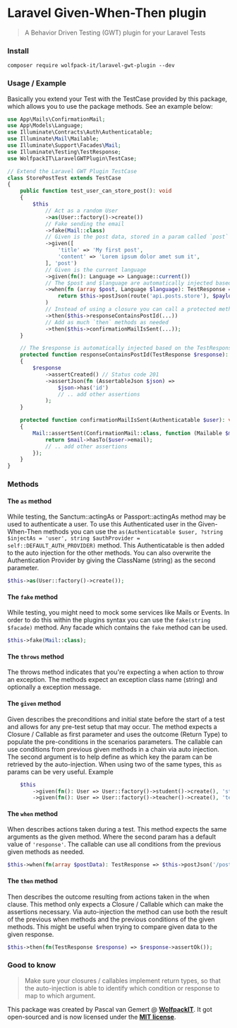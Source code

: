 # Laravel Given-When-Then plugin

> A Behavior Driven Testing (GWT) plugin for your Laravel Tests

### Install
```shell
composer require wolfpack-it/laravel-gwt-plugin --dev
```

### Usage / Example
Basically you extend your Test with the TestCase provided by this package,
which allows you to use the package methods. See an example below:

```php
use App\Mails\ConfirmationMail;
use App\Models\Language;
use Illuminate\Contracts\Auth\Authenticatable;
use Illuminate\Mail\Mailable;
use Illuminate\Support\Facades\Mail;
use Illuminate\Testing\TestResponse;
use WolfpackIT\LaravelGWTPlugin\TestCase;

// Extend the Laravel GWT Plugin TestCase
class StorePostTest extends TestCase
{
    public function test_user_can_store_post(): void
    {
        $this
            // Act as a random User
            ->as(User::factory()->create())
            // Fake sending the email
            ->fake(Mail::class)
            // Given is the post data, stored in a param called `post`
            ->given([
                'title' => 'My first post',
                'content' => 'Lorem ipsum dolor amet sum it',
            ], 'post')
            // Given is the current language
            ->given(fn(): Language => Language::current())
            // The $post and $language are automatically injected based on the results of the `given` methods
            ->when(fn (array $post, Language $language): TestResponse =>
                return $this->postJson(route('api.posts.store'), $payload);
            )
            // Instead of using a closure you can call a protected method as a callable with `(...)`
            ->then($this->responseContainsPostId(...))
            // Add as much `then` methods as needed
            ->then($this->confirmationMailIsSent(...));
    }

    // The $response is automatically injected based on the TestResponse result of the `when` method
    protected function responseContainsPostId(TestResponse $response): void
    {
        $response
            ->assertCreated() // Status code 201
            ->assertJson(fn (AssertableJson $json) =>
                $json->has('id')
                // .. add other assertions  
            );
    }

    protected function confirmationMailIsSent(Authenticatable $user): void
    {
        Mail::assertSent(ConfirmationMail::class, function (Mailable $mail) use ($user) {
            return $mail->hasTo($user->email);
            // .. add other assertions  
        });
    }
}
```

### Methods

#### The `as` method
While testing, the Sanctum::actingAs or Passport::actingAs method may be used to authenticate a user.
To use this Authenticated user in the Given-When-Then methods you can use the 
`as(Authenticatable $user, ?string $injectAs = 'user', string $authProvider = self::DEFAULT_AUTH_PROVIDER)` method.
This Authenticatable is then added to the auto injection for the other methods.
You can also overwrite the Authentication Provider by giving the ClassName (string) as the second parameter.

```php
$this->as(User::factory()->create());
```

#### The `fake` method
While testing, you might need to mock some services like Mails or Events.
In order to do this within the plugins syntax you can use the `fake(string $facade)` method.
Any facade which contains the `fake` method can be used.

```php
$this->fake(Mail::class);
```

#### The `throws` method
The throws method indicates that you're expecting a when action to throw an exception.
The methods expect an exception class name (string) and optionally a exception message.

#### The `given` method
Given describes the preconditions and initial state before the start of a test and allows for any pre-test setup that may occur.
The method expects a Closure / Callable as first parameter and uses the outcome (Return Type) to populate the pre-conditions in the scenarios parameters.
The callable can use conditions from previous given methods in a chain via auto injection.
The second argument is to help define as which key the param can be retrieved by the auto-injection.
When using two of the same types, this `as` params can be very useful. Example

```php
    $this
        ->given(fn(): User => User::factory()->student()->create(), 'student')
        ->given(fn(): User => User::factory()->teacher()->create(), 'teacher');
```

#### The `when` method
When describes actions taken during a test. This method expects the same arguments as the given method.
Where the second param has a default value of `'response'`. The callable can use all conditions from the previous given methods as needed.

```php
$this->when(fn(array $postData): TestResponse => $this->postJson('/posts', $postData));
```

#### The `then` method
Then describes the outcome resulting from actions taken in the when clause.
This method only expects a Closure / Callable which can make the assertions necessary.
Via auto-injection the method can use both the result of the previous when methods and the previous conditions of the given methods.
This might be useful when trying to compare given data to the given response.

```php
$this->then(fn(TestResponse $response) => $response->assertOk());
```

### Good to know
> Make sure your closures / callables implement return types,
> so that the auto-injection is able to identify which condition or response to map to which argument.


This package was created by Pascal van Gemert @ **[WolfpackIT](https://wolfpackit.com)**.
It got open-sourced and is now licensed under the **[MIT license](https://opensource.org/licenses/MIT)**.
